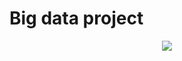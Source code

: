 # Big data project 
<p align="center">
  <img src= https://github.com/julien1941/PI/blob/master/image/covid.gif/>
</p>
